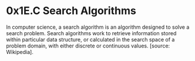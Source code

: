 # 0x1E.C Search Algorithms

In computer science, a search algorithm is an algorithm designed to solve a search problem. Search algorithms work to retrieve information stored within particular data structure, or calculated in the search space of a problem domain, with either discrete or continuous values. [source: Wikipedia].